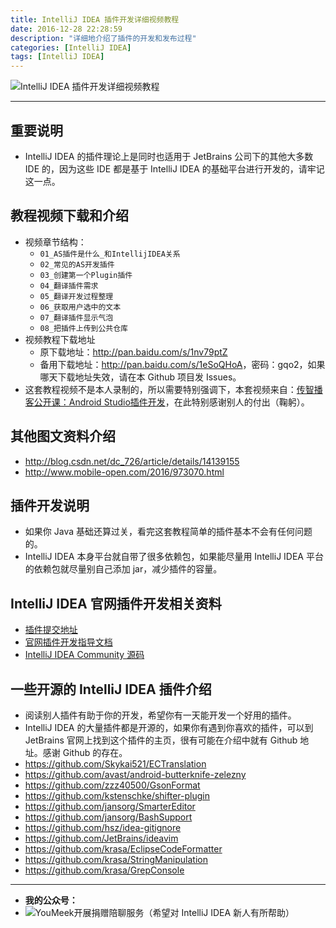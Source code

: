 ```yaml
---
title: IntelliJ IDEA 插件开发详细视频教程
date: 2016-12-28 22:28:59
description: "详细地介绍了插件的开发和发布过程"
categories: [IntelliJ IDEA]
tags: [IntelliJ IDEA]
---
```



<!-- more -->

![IntelliJ IDEA 插件开发详细视频教程](http://img.youmeek.com/2016/idea-plugins-develop.jpg)

-------------------


## 重要说明

- IntelliJ IDEA 的插件理论上是同时也适用于 JetBrains 公司下的其他大多数 IDE 的，因为这些 IDE 都是基于 IntelliJ IDEA 的基础平台进行开发的，请牢记这一点。

## 教程视频下载和介绍

- 视频章节结构：
	- `01_AS插件是什么_和IntellijIDEA关系`
	- `02_常见的AS开发插件`
	- `03_创建第一个Plugin插件`
	- `04_翻译插件需求`
	- `05_翻译开发过程整理`
	- `06_获取用户选中的文本`
	- `07_翻译插件显示气泡`
	- `08_把插件上传到公共仓库`
- 视频教程下载地址
	- 原下载地址：<http://pan.baidu.com/s/1nv79ptZ>
	- 备用下载地址：<http://pan.baidu.com/s/1eSoQHoA>，密码：gqo2，如果哪天下载地址失效，请在本 Github 项目发 Issues。
- 这套教程视频不是本人录制的，所以需要特别强调下，本套视频来自：[传智播客公开课：Android Studio插件开发](http://open.itcast.cn/java/14-539.html)，在此特别感谢别人的付出（鞠躬）。

## 其他图文资料介绍

- <http://blog.csdn.net/dc_726/article/details/14139155>
- <http://www.mobile-open.com/2016/973070.html>

## 插件开发说明

- 如果你 Java 基础还算过关，看完这套教程简单的插件基本不会有任何问题的。
- IntelliJ IDEA 本身平台就自带了很多依赖包，如果能尽量用 IntelliJ IDEA 平台的依赖包就尽量别自己添加 jar，减少插件的容量。

## IntelliJ IDEA 官网插件开发相关资料

- [插件提交地址](https://plugins.jetbrains.com/?idea)
- [官网插件开发指导文档](http://www.jetbrains.org/intellij/sdk/docs/)
- [IntelliJ IDEA Community 源码](https://github.com/JetBrains/intellij-community)

## 一些开源的 IntelliJ IDEA 插件介绍

- 阅读别人插件有助于你的开发，希望你有一天能开发一个好用的插件。
- IntelliJ IDEA 的大量插件都是开源的，如果你有遇到你喜欢的插件，可以到 JetBrains 官网上找到这个插件的主页，很有可能在介绍中就有 Github 地址。感谢 Github 的存在。
- <https://github.com/Skykai521/ECTranslation>
- <https://github.com/avast/android-butterknife-zelezny>
- <https://github.com/zzz40500/GsonFormat>
- <https://github.com/kstenschke/shifter-plugin>
- <https://github.com/jansorg/SmarterEditor>
- <https://github.com/jansorg/BashSupport>
- <https://github.com/hsz/idea-gitignore>
- <https://github.com/JetBrains/ideavim>
- <https://github.com/krasa/EclipseCodeFormatter>
- <https://github.com/krasa/StringManipulation>
- <https://github.com/krasa/GrepConsole>

-------------------

- **我的公众号：**
- ![YouMeek开展捐赠陪聊服务（希望对 IntelliJ IDEA 新人有所帮助）](http://img.youmeek.com/2016/MyWeiXin2.jpg)





